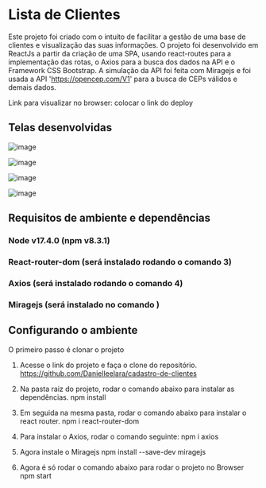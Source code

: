 # Lista de Clientes

Este projeto foi criado com o intuito de facilitar a gestão de uma base de clientes e visualização das suas informações. O projeto foi desenvolvido em ReactJs a partir da criação de uma SPA, usando react-routes para a implementação das rotas, o Axios para a busca dos dados na API e o Framework CSS Bootstrap. A simulação da API foi feita com Miragejs e foi usada a API 'https://opencep.com/V1' para a busca de CEPs válidos e demais dados.

Link para visualizar no browser: colocar o link do deploy
## Telas desenvolvidas

![image](https://user-images.githubusercontent.com/78480991/162593323-1b80e2f5-5a58-453e-9967-17e57bec7ef9.png)

![image](https://user-images.githubusercontent.com/78480991/162593318-c4cd84f5-0bd1-45b1-81ea-c535c40bfcb1.png)

![image](https://user-images.githubusercontent.com/78480991/162593332-270623bb-bec5-4595-92fd-a0b4a69371c8.png)

![image](https://user-images.githubusercontent.com/78480991/162593342-83cd70f3-1c59-4ca6-a92a-62b13c70abc1.png)



## Requisitos de ambiente e dependências

### Node v17.4.0 (npm v8.3.1) 
### React-router-dom (será instalado rodando o comando 3)
### Axios (será instalado rodando o comando 4) 
### Miragejs (será instalado no comando )

## Configurando o ambiente

O primeiro passo é clonar o projeto

1. Acesse o link do projeto e faça o clone do repositório.
https://github.com/Danielleelara/cadastro-de-clientes

2. Na pasta raiz do projeto, rodar o comando abaixo para instalar as dependências.
npm install

3. Em seguida na mesma pasta, rodar o comando abaixo para instalar o react router.
npm i react-router-dom

4. Para instalar o Axios, rodar o comando seguinte:
npm i axios

5. Agora instale o Miragejs
npm install --save-dev miragejs

6. Agora é só rodar o comando abaixo para rodar o projeto no Browser
npm start


